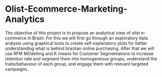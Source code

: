 # Olist-Ecommerce-Marketing-Analytics
The objective of this project is to propose an analytical view of olist e-commerce in Brazil. For this we will first go through an exploratory data analysis using graphical tools to create self explanatory plots for better understanding what is behind braziian online purchasing. After that we will use RFM MOdelling and K means for Customer Segmentations to increase retention rate and segment them into homogeneous groups, understand the traits/behaviour of each group, and engage them with relevant targeted campaigns.
